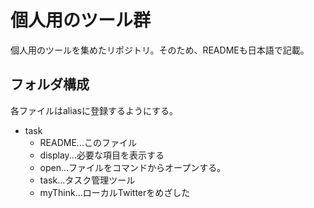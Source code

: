 # 個人用のツール群

個人用のツールを集めたリポジトリ。そのため、READMEも日本語で記載。  

## フォルダ構成

各ファイルはaliasに登録するようにする。

- task
  - README...このファイル
  - display...必要な項目を表示する
  - open...ファイルをコマンドからオープンする。
  - task...タスク管理ツール
  - myThink...ローカルTwitterをめざした
